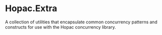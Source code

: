 # Hopac.Extra

A collection of utilities that encapsulate common concurrency patterns and constructs for use with the Hopac concurrency library.
